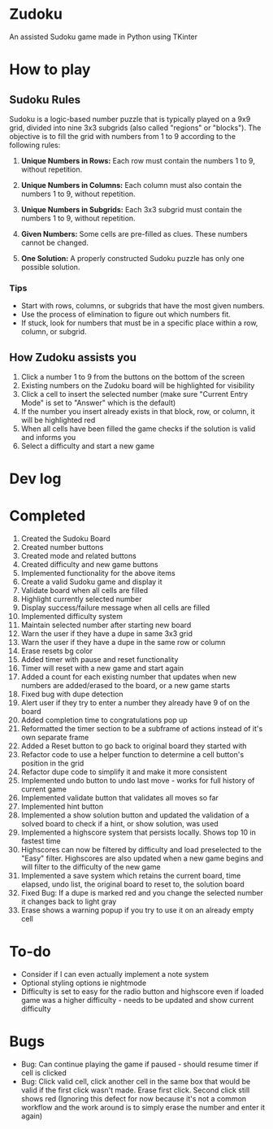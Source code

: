 # Zudoku
An assisted Sudoku game made in Python using TKinter

# How to play
## Sudoku Rules

Sudoku is a logic-based number puzzle that is typically played on a 9x9 grid, divided into nine 3x3 subgrids (also called "regions" or "blocks"). The objective is to fill the grid with numbers from 1 to 9 according to the following rules:

1. **Unique Numbers in Rows:** Each row must contain the numbers 1 to 9, without repetition.

2. **Unique Numbers in Columns:** Each column must also contain the numbers 1 to 9, without repetition.

3. **Unique Numbers in Subgrids:** Each 3x3 subgrid must contain the numbers 1 to 9, without repetition.

4. **Given Numbers:** Some cells are pre-filled as clues. These numbers cannot be changed.

5. **One Solution:** A properly constructed Sudoku puzzle has only one possible solution.

### Tips
- Start with rows, columns, or subgrids that have the most given numbers.
- Use the process of elimination to figure out which numbers fit.
- If stuck, look for numbers that must be in a specific place within a row, column, or subgrid.

## How Zudoku assists you
1. Click a number 1 to 9 from the buttons on the bottom of the screen
2. Existing numbers on the Zudoku board will be highlighted for visibility
3. Click a cell to insert the selected number (make sure "Current Entry Mode" is set to "Answer" which is the default)
4. If the number you insert already exists in that block, row, or column, it will be highlighted red
5. When all cells have been filled the game checks if the solution is valid and informs you
6. Select a difficulty and start a new game
 

# Dev log

# Completed
1. Created the Sudoku Board
2. Created number buttons
3. Created mode and related buttons
4. Created difficulty and new game buttons
5. Implemented functionality for the above items
6. Create a valid Sudoku game and display it
7. Validate board when all cells are filled
8. Highlight currently selected number
9. Display success/failure message when all cells are filled
10. Implemented difficulty system
11. Maintain selected number after starting new board
12. Warn the user if they have a dupe in same 3x3 grid
13. Warn the user if they have a dupe in the same row or column
14. Erase resets bg color
15. Added timer with pause and reset functionality
16. Timer will reset with a new game and start again
17. Added a count for each existing number that updates when new numbers are added/erased to the board, or a new game starts
18. Fixed bug with dupe detection
19. Alert user if they try to enter a number they already have 9 of on the board
20. Added completion time to congratulations pop up
21. Reformatted the timer section to be a subframe of actions instead of it's own separate frame
22. Added a Reset button to go back to original board they started with
23. Refactor code to use a helper function to determine a cell button's position in the grid
24. Refactor dupe code to simplify it and make it more consistent
25. Implemented undo button to undo last move - works for full history of current game
26. Implemented validate button that validates all moves so far
27. Implemented hint button
28. Implemented a show solution button and updated the validation of a solved board to check if a hint, or show solution, was used
29. Implemented a highscore system that persists locally. Shows top 10 in fastest time
30. Highscores can now be filtered by difficulty and load preselected to the "Easy" filter. Highscores are also updated when a new game begins and will filter to the difficulty of the new game
31. Implemented a save system which retains the current board, time elapsed, undo list, the original board to reset to, the solution board
32. Fixed Bug: If a dupe is marked red and you change the selected number it changes back to light gray
33. Erase shows a warning popup if you try to use it on an already empty cell

# To-do
- Consider if I can even actually implement a note system
- Optional styling options ie nightmode
- Difficulty is set to easy for the radio button and highscore even if loaded game was a higher difficulty - needs to be updated and show current difficulty

# Bugs
- Bug: Can continue playing the game if paused - should resume timer if cell is clicked
- Bug: Click valid cell, click another cell in the same box that would be valid if the first click wasn't made. Erase first click. Second click still shows red (Ignoring this defect for now because it's not a common workflow and the work around is to simply erase the number and enter it again)




